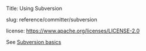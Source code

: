 Title: Using Subversion

slug: reference/committer/subversion

license: https://www.apache.org/licenses/LICENSE-2.0

See <a href="https://infra.apache.org/svn-basics.html">Subversion basics</a>
